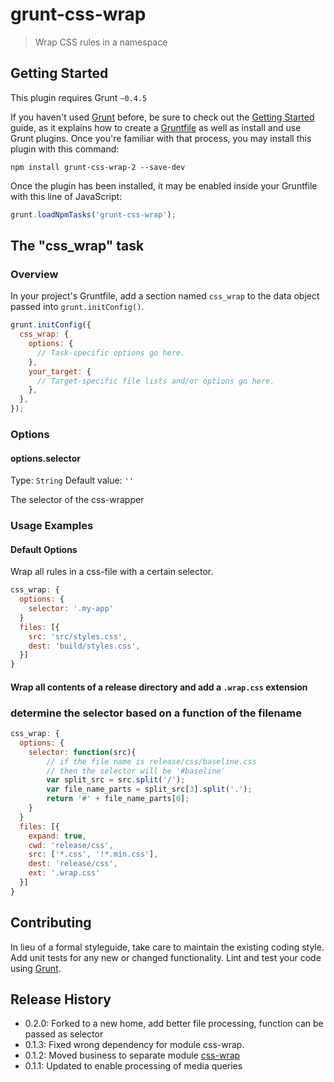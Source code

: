 # grunt-css-wrap

> Wrap CSS rules in a namespace

## Getting Started
This plugin requires Grunt `~0.4.5`

If you haven't used [Grunt](http://gruntjs.com/) before, be sure to check out the [Getting Started](http://gruntjs.com/getting-started) guide, as it explains how to create a [Gruntfile](http://gruntjs.com/sample-gruntfile) as well as install and use Grunt plugins. Once you're familiar with that process, you may install this plugin with this command:

```shell
npm install grunt-css-wrap-2 --save-dev
```

Once the plugin has been installed, it may be enabled inside your Gruntfile with this line of JavaScript:

```js
grunt.loadNpmTasks('grunt-css-wrap');
```

## The "css_wrap" task

### Overview
In your project's Gruntfile, add a section named `css_wrap` to the data object passed into `grunt.initConfig()`.

```js
grunt.initConfig({
  css_wrap: {
    options: {
      // Task-specific options go here.
    },
    your_target: {
      // Target-specific file lists and/or options go here.
    },
  },
});
```

### Options

#### options.selector
Type: `String`
Default value: `''`

The selector of the css-wrapper

### Usage Examples

#### Default Options
Wrap all rules in a css-file with a certain selector.

```js
css_wrap: {
  options: {
    selector: '.my-app'
  }
  files: [{
    src: 'src/styles.css',
    dest: 'build/styles.css',
  }]
}
```

#### Wrap all contents of a release directory and add a `.wrap.css` extension
### determine the selector based on a function of the filename
```js
css_wrap: {
  options: {
    selector: function(src){
        // if the file name is release/css/baseline.css
        // then the selector will be '#baseline'
        var split_src = src.split('/');
        var file_name_parts = split_src[3].split('.');
        return '#' + file_name_parts[0];
    }
  }
  files: [{
    expand: true,
    cwd: 'release/css',
    src: ['*.css', '!*.min.css'],
    dest: 'release/css',
    ext: '.wrap.css'
  }]
}
```

## Contributing
In lieu of a formal styleguide, take care to maintain the existing coding style. Add unit tests for any new or changed functionality. Lint and test your code using [Grunt](http://gruntjs.com/).

## Release History
 -  0.2.0: Forked to a new home, add better file processing, function can be passed as selector
 -  0.1.3: Fixed wrong dependency for module css-wrap.
 -  0.1.2: Moved business to separate module [css-wrap](https://github.com/benignware/css-wrap)
 -  0.1.1: Updated to enable processing of media queries

